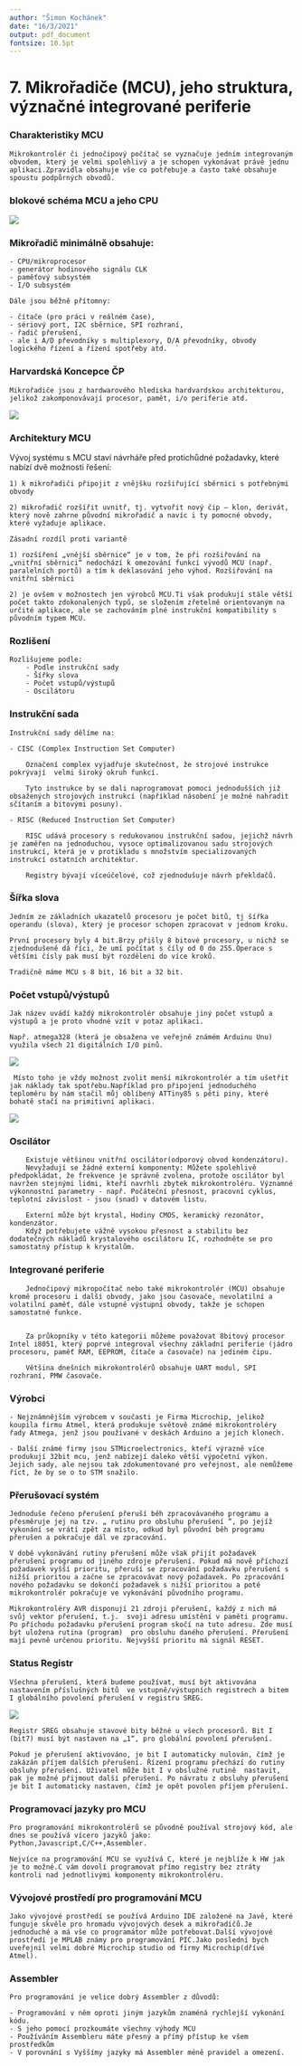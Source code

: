 ```yaml
---
author: "Šimon Kochánek"
date: "16/3/2021"
output: pdf_document
fontsize: 10.5pt
---
```


<style type="text/css">
  body{
    font-size: 10.5pt;
  }
</style>

# 7. Mikrořadiče (MCU), jeho struktura, význačné integrované periferie

### Charakteristiky MCU

    Mikrokontrolér či jednočipový počítač se vyznačuje jedním integrovaným obvodem, který je velmi spolehlivý a je schopen vykonávat právě jednu aplikaci.Zpravidla obsahuje vše co potřebuje a často také obsahuje spoustu podpůrných obvodů.

### blokové schéma MCU a jeho CPU

![](images/microcontrollerScheme.jpg)

### Mikrořadič minimálně obsahuje:

    - CPU/mikroprocesor 
    - generátor hodinového signálu CLK 
    - paměťový subsystém  
    - I/O subsystém 
    
    Dále jsou běžně přítomny: 
    
    - čítače (pro práci v reálném čase), 
    - sériový port, I2C sběrnice, SPI rozhraní,
    - řadič přerušení, 
    - ale i A/D převodníky s multiplexory, D/A převodníky, obvody logického řízení a řízení spotřeby atd.  `

### Harvardská Koncepce ČP 

    Mikrořadiče jsou z hardwarového hlediska hardvardskou architekturou, jelikož zakomponovávají procesor, pamět, i/o periferie atd.

![](images/HarvardKoncepce.png)

### Architektury MCU

Vývoj systému s MCU staví návrháře před protichůdné požadavky, které nabízí dvě možnosti řešení:

    1) k mikrořadiči připojit z vnějšku rozšiřující sběrnici s potřebnými obvody
       
    2) mikrořadič rozšířit uvnitř, tj. vytvořit nový čip – klon, derivát, který nově zahrne původní mikrořadič a navíc i ty pomocné obvody, které vyžaduje aplikace. 
       
    Zásadní rozdíl proti variantě
    
    1) rozšíření „vnější sběrnice“ je v tom, že při rozšiřování na „vnitřní sběrnici“ nedochází k ome­zování funkcí vývodů MCU (např. paralelních portů) a tím k deklasování jeho výhod. Rozšiřování na vnitřní sběrnici 
       
    2) je ovšem v možnostech jen výrobců MCU.Ti však produkují stále větší počet takto zdokonalených typů, se složením zřetelně orientovaným na určité aplikace, ale se zachováním plné instrukční kompatibility s původním typem MCU. 

### Rozlišení

    Rozlišujeme podle:
        - Podle instrukční sady
        - Šířky slova
        - Počet vstupů/výstupů
        - Oscilátoru

### Instrukční sada

    Instrukční sady dělíme na: 
    
    - CISC (Complex Instruction Set Computer)
    
        Označení complex vyjadřuje skutečnost, že strojové instrukce pokrývají  velmi široký okruh funkcí.
    
        Tyto instrukce by se dali naprogramovat pomoci jednodušších již obsažených strojových instrukcí (například násobení je možné nahradit sčítaním a bitovými posuny).
    
    - RISC (Reduced Instruction Set Computer)
    
        RISC udává procesory s redukovanou instrukční sadou, jejichž návrh je zaměřen na jednoduchou, vysoce optimalizovanou sadu strojových instrukcí, která je v protikladu s množstvím specializovaných instrukcí ostatních architektur.
    
        Registry bývají víceúčelové, což zjednodušuje návrh překldačů.

### Šířka slova

    Jedním ze základních ukazatelů procesoru je počet bitů, tj šířka operandu (slova), který je procesor schopen zpracovat v jednom kroku.
    
    První procesory byly 4 bit.Brzy přišly 8 bitové procesory, u nichž se zjednodušeně dá říci, že umí počítat s číly od 0 do 255.Operace s většími čísly pak musí být rozděleni do více kroků.
    
    Tradičně máme MCU s 8 bit, 16 bit a 32 bit.

### Počet vstupů/výstupů

    Jak název uvádí každý mikrokontrolér obsahuje jiný počet vstupů a výstupů a je proto vhodné vzít v potaz aplikaci.
    
    Např. atmega328 (která je obsažena ve veřejně známém Arduinu Unu) využila všech 21 digitálních I/O pinů.

![](images/atmega328_pinout.png)

     Místo toho je vždy možnost zvolit menší mikrokontrolér a tím ušetřit jak náklady tak spotřebu.Například pro připojení jednoduchého teploměru by nám stačil můj oblíbený ATTiny85 s pěti piny, které bohatě stačí na primitivní aplikaci.

![](images/attiny85_pinout.png)

### Oscilátor

        Existuje většinou vnitřní oscilátor(odporový obvod kondenzátoru).
        Nevyžadují se žádné externí komponenty: Můžete spolehlivě předpokládat, že frekvence je správně zvolena, protože oscilátor byl navržen stejnými lidmi, kteří navrhli zbytek mikrokontroléru. Významné výkonnostní parametry - např. Počáteční přesnost, pracovní cyklus, teplotní závislost - jsou (snad) v datovém listu.
    
        Externí může být krystal, Hodiny CMOS, keramický rezonátor, kondenzátor.
        Když potřebujete vážně vysokou přesnost a stabilitu bez dodatečných nákladů krystalového oscilátoru IC, rozhodněte se pro samostatný přístup k krystalům.

### Integrované periferie

        Jednočipový mikropočítač nebo také mikrokontrolér (MCU) obsahuje kromě procesoru i další obvody, jako jsou časovače, nevolatilní a volatilní paměť, dále vstupně výstupní obvody, takže je schopen samostatné funkce.


        Za průkopníky v této kategorii můžeme považovat 8bitový procesor Intel i8051, který poprvé integroval všechny základní periferie (jádro procesoru, paměť RAM, EEPROM, čítače a časovače) na jediném čipu. 
    
        Většina dnešních mikrokontrolérů obsahuje UART modul, SPI rozhraní, PMW časovače.

### Výrobci

    - Nejznámnějším výrobcem v současti je Firma Microchip, jelikož koupila firmu Atmel, která produkuje světově známé mikrokontroléry řady Atmega, jenž jsou používané v deskách Arduino a jejích klonech.
      
    - Další známé firmy jsou STMicroelectronics, kteří výrazně více produkují 32bit mcu, jenž nabízejí daleko větší výpočetní výkon.
    Jejich sady, ale nejsou tak zdokumentované pro veřejnost, ale nemůžeme říct, že by se o to STM snažilo.

### Přerušovací systém

    Jednoduše řečeno přerušení přeruší běh zpracovávaného programu a přesměruje jej na tzv. „ rutinu pro obsluhu přerušení “, po jejíž vykonání se vrátí zpět za místo, odkud byl původní běh programu přerušen a pokračuje dál ve zpracování.
    
    V době vykonávání rutiny přerušení může však přijít požadavek přerušení programu od jiného zdroje přerušení. Pokud má nově příchozí požadavek vyšší prioritu, přeruší se zpracování požadavku přerušení s nižší prioritou a začne se zpracovávat nový požadavek. Po zpracování nového požadavku se dokončí požadavek s nižší prioritou a poté mikrokontrolér pokračuje ve vykonávání původního programu.
    
    Mikrokontroléry AVR disponují 21 zdroji přerušení, každý z nich má svůj vektor přerušení, t.j.  svoji adresu umístění v paměti programu. Po příchodu požadavku přerušení program skočí na tuto adresu. Zde musí být uložena rutina (program)  pro obsluhu daného přerušení. Přerušení mají pevně určenou prioritu. Nejvyšší prioritu má signál RESET.

### Status Registr

    Všechna přerušení, která budeme používat, musí být aktivována nastavením příslušných bitů  ve vstupně/výstupních registrech a bitem I globálního povolení přerušení v registru SREG.

![](images/sreg.png)

    Registr SREG obsahuje stavové bity běžné u všech procesorů. Bit I (bit7) musí být nastaven na „1“, pro globální povolení přerušení.
    
    Pokud je přerušení aktivováno, je bit I automaticky nulován, čímž je zakázán příjem dalších přerušení. Řízení programu přechází do rutiny obsluhy přerušení. Uživatel může bit I v obslužné rutině  nastavit, pak je možné přijmout další přerušení. Po návratu z obsluhy přerušení je bit I automaticky nastaven, čímž je opět povolen příjem přerušení.

### Programovací jazyky pro MCU

    Pro programování mikrokontrolérů se původně používal strojový kód, ale dnes se používá vícero jazyků jako:
    Python,Javascript,C/C++,Assembler.
    
    Nejvíce na programování MCU se využívá C, které je nejblíže k HW jak je to možné.C vám dovolí programovat přímo registry bez ztráty kontroli nad jednotlivými komponenty mikrokontroléru.

### Vývojové prostředí pro programování MCU

    Jako vývojové prostředí se používá Arduino IDE založené na Javě, které funguje skvěle pro hromadu vývojových desek a mikrořadíčů.Je jednoduché a má vše co programátor může potřebovat.Další vývojové prostředí je MPLAB známy pro programování PIC.Jako poslední bych uveřejnil velmi dobré Microchip studio od firmy Microchip(dřívé Atmel).

### Assembler

    Pro programování je velice dobrý Assembler z důvodů:
    
    - Programování v něm oproti jiným jazykům znaméná rychlejší vykonání kódu.
    - S jeho pomocí prozkoumáte všechny výhody MCU
    - Používáním Assembleru máte přesný a přímý přístup ke všem prostředkům
    - V porovnání s Vyššímy jazyky má Assembler méně pravidel a omezení.

